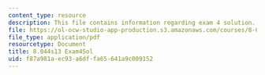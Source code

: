 ```yaml
---
content_type: resource
description: This file contains information regarding exam 4 solution.
file: https://ol-ocw-studio-app-production.s3.amazonaws.com/courses/8-044-statistical-physics-i-spring-2013/f87a981aec93a6dffa65641a9c009152_MIT8_044S14_exam4sol_04.pdf
file_type: application/pdf
resourcetype: Document
title: 8.044s13 Exam4Sol
uid: f87a981a-ec93-a6df-fa65-641a9c009152
---
```

